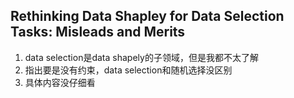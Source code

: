 ## Rethinking Data Shapley for Data Selection Tasks: Misleads and Merits
1. data selection是data shapely的子领域，但是我都不太了解
2. 指出要是没有约束，data selection和随机选择没区别
3. 具体内容没仔细看